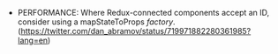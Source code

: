 * PERFORMANCE: Where Redux-connected components accept an ID, consider using a mapStateToProps _factory_. (https://twitter.com/dan_abramov/status/719971882280361985?lang=en)
